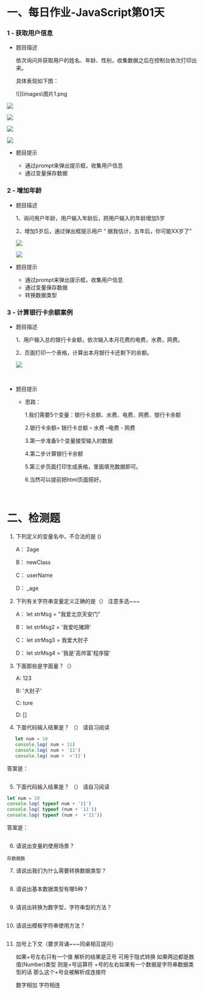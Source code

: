 # 一、每日作业-JavaScript第01天

### 1 - 获取用户信息

- 题目描述

   依次询问并获取用户的姓名、年龄、性别，收集数据之后在控制台依次打印出来。

   具体表现如下图：

  ![](images\图片1.png

![](images\图片1.png)

![](images\图片2.png)

![](images\图片3.png)

![](images\图片4.png)

- 题目提示

   - 通过prompt来弹出提示框，收集用户信息
   - 通过变量保存数据


### 2 - 增加年龄

- 题目描述

  1、询问用户年龄，用户输入年龄后，把用户输入的年龄增加5岁

  2、增加5岁后，通过弹出框提示用户 “ 据我估计，五年后，你可能XX岁了”

  ![](images/图片5.png)

  ![](images/图片6.png)

- 题目提示

  - 通过prompt来弹出提示框，收集用户信息
  - 通过变量保存数据
  - 转换数据类型

### 3 - 计算银行卡余额案例

- 题目描述

  1、用户输入总的银行卡金额，依次输入本月花费的电费，水费，网费。

  2、页面打印一个表格，计算出本月银行卡还剩下的余额。

  <img src="images/111.gif">

  ​

- 题目提示

  - 思路：

    1.我们需要5个变量：银行卡总额、水费、电费、网费、银行卡余额

    2.银行卡余额= 银行卡总额 – 水费 –电费  - 网费  

    3.第一步准备5个变量接受输入的数据

    4.第二步计算银行卡余额 

    5.第三步页面打印生成表格，里面填充数据即可。

    6.当然可以提前把html页面搭好。

    ​



# 二、检测题

1. 下列定义的变量名中，不合法的是 ()

    A： 2age

    B： newClass

    C： userName

    D： _age

2. 下列有关字符串变量定义正确的是（） 注意多选~~~  

   A： let strMsg = "我爱北京天安门"

   B： let strMsg2 = '我爱吃猪蹄'

   C： let strMsg3 = 我爱大肘子

   D： let strMsg4 = '我是'高帅富'程序猿'

3. 下面那些是字面量？（）

   A:  123

   B:  '大肘子'

   C:  ture    

   D:   []

4. 下面代码输入结果是？ （） 请自习阅读


~~~javascript
   let num = 10
   console.log( num + 11)
   console.log( num + '11')
   console.log( num +  +'11')
~~~

答案是：

~~~javascript

~~~

5. 下面代码输入结果是？ （） 请自习阅读

~~~javascript
let num = 10
console.log( typeof num + '11')
console.log( typeof (num + '11'))
console.log( typeof (num +  +'11'))
~~~
答案是：

~~~

~~~

6. 请说出变量的使用场景？

~~~
存数据数
~~~

7. 请说出我们为什么需要转换数据类型？

~~~

~~~

8. 请说出基本数据类型有哪5种？

~~~

~~~

9. 请说出转换为数字型，字符串型的方法？

~~~

~~~

10. 请说出模板字符串使用方法？

~~~

~~~

11. 加号上下文（要求背诵~~~同桌相互提问）

    如果+号左右只有一个值  解析的结果是正号 可用于隐式转换
    如果两边都是数值(Number)类型 则是+号运算符
    +号的左右如果有一个数据是字符串数据类型的话  那么这个+号会被解析成连接符

     数字相加  字符相连
